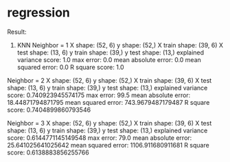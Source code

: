 # regression

Result:
1. KNN
Neighbor =  1
X shape:  (52, 6)
y shape:  (52,)
X train shape:  (39, 6)
X test shape:  (13, 6)
y train shape:  (39,)
y test shape:  (13,)
explained variance score:  1.0
max error:  0.0
mean absolute error:  0.0
mean squared error:  0.0
R square score:  1.0


Neighbor =  2
X shape:  (52, 6)
y shape:  (52,)
X train shape:  (39, 6)
X test shape:  (13, 6)
y train shape:  (39,)
y test shape:  (13,)
explained variance score:  0.740923945574175
max error:  99.5
mean absolute error:  18.44871794871795
mean squared error:  743.9679487179487
R square score:  0.7404899860793546


Neighbor =  3
X shape:  (52, 6)
y shape:  (52,)
X train shape:  (39, 6)
X test shape:  (13, 6)
y train shape:  (39,)
y test shape:  (13,)
explained variance score:  0.6144771145149548
max error:  79.0
mean absolute error:  25.641025641025642
mean squared error:  1106.911680911681
R square score:  0.6138883856255766
